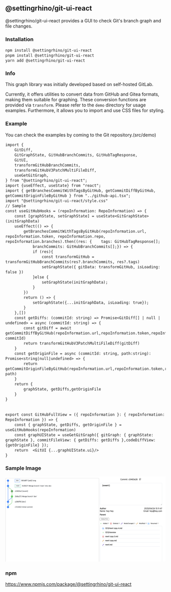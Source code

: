 ## @settingrhino/git-ui-react

@settingrhino/git-ui-react provides a GUI to check Git's branch graph and file changes.

### Installation
```
npm install @settingrhino/git-ui-react
pnpm install @settingrhino/git-ui-react
yarn add @settingrhino/git-ui-react
```

### Info
This graph library was initially developed based on self-hosted GitLab.

Currently, it offers utilities to convert data from GitHub and Gitea formats, making them suitable for graphing.
These conversion functions are provided via `transform`.
Please refer to the `demo` directory for usage examples.
Furthermore, it allows you to import and use CSS files for styling.

### Example
You can check the examples by coming to the Git repository.(src/demo)
```
import {
    GitDiff,
    GitGraphState, GitHubBranchCommits, GitHubTagResponse,
    GitUI,
    transformGitHubBranchCommits,
    transformGitHubV3PatchMultiFileDiff,
    useGetGitGraph,
} from "@settingrhino/git-ui-react";
import {useEffect, useState} from "react";
import { getBranchesCommitWithTagsByGitHub, getCommitDiffByGitHub, getCommitOriginFileByGitHub } from "../github-api.tsx";
import "@settingrhino/git-ui-react/style.css"
// Sample
const useGitHubHooks = (repoInformation: RepoInformation) => {
    const [graphState, setGraphState] = useState<GitGraphState>(initGraphData)
    useEffect(() => {
        getBranchesCommitWithTagsByGitHub(repoInformation.url, repoInformation.token, repoInformation.repo, repoInformation.branches).then((res: {    tags: GitHubTagResponse[];
            branchCommits: GitHubBranchCommits[];}) => {
            if (res){
                const transformGitHub = transformGitHubBranchCommits(res?.branchCommits, res?.tags)
                setGraphState({ gitData: transformGitHub, isLoading: false })
            }else {
                setGraphState(initGraphData);
            }
        })
        return () => {
            setGraphState({...initGraphData, isLoading: true});
        }
    },[])
    const getDiffs: (commitId: string) => Promise<GitDiff[] | null | undefined> = async (commitId: string) => {
        const gitDiff = await getCommitDiffByGitHub(repoInformation.url,repoInformation.token,repoInformation.repo, commitId)
        return transformGitHubV3PatchMultiFileDiff(gitDiff)
    }
    const getOriginFile = async (commitId: string, path:string): Promise<string|null|undefined> => {
        return getCommitOriginFileByGitHub(repoInformation.url,repoInformation.token,repoInformation.repo,commitId, path)
    }
    return {
        graphState, getDiffs,getOriginFile
    }
}


export const GitHubFullView = ({ repoInformation }: { repoInformation: RepoInformation }) => {
    const { graphState, getDiffs, getOriginFile } = useGitHubHooks(repoInformation)
    const graphUIState = useGetGitGraph({ gitGraph: { graphState: graphState }, commitFileView: { getDiffs: getDiffs },codeDiffView:{getOriginFile} });
    return  <GitUI {...graphUIState.ui}/>
}
```

### Sample Image 
![sample](https://github.com/SettingRhino/git-ui-react/raw/main/images/sample-images-01.png)

### npm
https://www.npmjs.com/package/@settingrhino/git-ui-react
